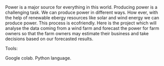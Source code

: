 Power is a major source for everything in this world. Producing power is a challenging task. We can produce power in different ways. How ever, with the help of renewable ebergy resources like solar and wind energy we can produce power. This process is ecofriendly. Here is the project which will analyse the data coming from a wind farm and forecast the power for farm owners so that the farm owners may estimate their business and take decisions based on our forecasted results.

Tools:

Google colab.
Python language.
